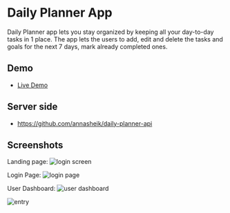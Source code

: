# Daily Planner App
Daily Planner app lets you stay organized by keeping all your day-to-day tasks in 1 place.
The app lets the users to add, edit and delete the tasks and goals for the next 7 days, mark already 
completed ones.

## Demo
- [Live Demo](https://daily-planner-app.herokuapp.com/)

## Server side
- https://github.com/annasheik/daily-planner-api

## Screenshots

Landing page:
![login screen](screenshots/1.png)

Login Page:
![login page](screenshots/3.png)

User Dashboard:
![user dashboard](screenshots/5.png)

![entry](screenshots/6.png)
